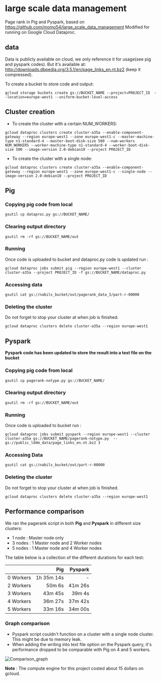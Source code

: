 # large scale data management

Page rank in Pig and Pyspark, based on https://github.com/momo54/large_scale_data_management
Modified for running on Google Cloud Dataproc.

## data

Data is publicly available on cloud, we only reference it for usage(see pig and pyspark codes). But it's available at: http://downloads.dbpedia.org/3.5.1/en/page_links_en.nt.bz2 (keep it compressed).

To create a bucket to store code and output:

```
gcloud storage buckets create gs://BUCKET_NAME --project=PROJECT_ID  --location=europe-west1 --uniform-bucket-level-access
```

## Cluster creation

- To create the cluster with a certain NUM_WORKERS:

```
gcloud dataproc clusters create cluster-a35a --enable-component-gateway --region europe-west1 --zone europe-west1-c --master-machine-type n1-standard-4 --master-boot-disk-size 500 --num-workers NUM_WORKERS --worker-machine-type n1-standard-4 --worker-boot-disk-size 500 --image-version 2.0-debian10 --project PROJECT_ID
```

- To create the cluster with a single node:

```
gcloud dataproc clusters create cluster-a35a --enable-component-gateway --region europe-west1 --zone europe-west1-c --single-node --image-version 2.0-debian10 --project PROJECT_ID
```

## Pig

### Copying pig code from local

```
gsutil cp dataproc.py gs://BUCKET_NAME/
```

### Clearing output directory

```
gsutil rm -rf gs://BUCKET_NAME/out
```

### Running

Once code is uploaded to bucket and dataproc.py code is updated run :

```
gcloud dataproc jobs submit pig --region europe-west1 --cluster cluster-a35a --project PROJECT_ID -f gs://BUCKET_NAME/dataproc.py
```

### Accessing data

```
gsutil cat gs://nabils_bucket/out/pagerank_data_3/part-r-00000
```

### Deleting the cluster

Do not forget to stop your cluster at when job is finished.

```
gcloud dataproc clusters delete cluster-a35a --region europe-west1
```

## Pyspark

**Pyspark code has been updated to store the result into a text file on the bucket**

### Copying pig code from local

```
gsutil cp pagerank-notype.py gs://BUCKET_NAME/
```

### Clearing output directory

```
gsutil rm -rf gs://BUCKET_NAME/out
```

### Running

Once code is uploaded to bucket run :

```
gcloud dataproc jobs submit pyspark --region europe-west1 --cluster cluster-a35a gs://BUCKET_NAME/pagerank-notype.py  -- gs://public_lddm_data/page_links_en.nt.bz2 3
```

### Accessing Data

```
gsutil cat gs://nabils_bucket/out/part-r-00000
```

### Deleting the cluster

Do not forget to stop your cluster at when job is finished.

```
gcloud dataproc clusters delete cluster-a35a --region europe-west1
```

## Performance comparison

We ran the pagerank script in both **Pig** and **Pyspark** in different size clusters:

- 1 node : Master node only
- 3 nodes : 1 Master node and 2 Worker nodes
- 5 nodes : 1 Master node and 4 Worker nodes

The table below is a collection of the different durations for each test:

|           |        Pig | Pyspark |
| :-------: | ---------: | ------: |
| 0 Workers | 1h 35m 14s |       - |
| 2 Workers |     50m 6s | 41m 26s |
| 3 Workers |    43m 45s |  39m 4s |
| 4 Workers |    36m 27s | 37m 42s |
| 5 Workers |    33m 16s | 34m 00s |

### Graph comparison

- Pyspark script couldn't function on a cluster with a single node cluster. This might be due to memory leak.
- When adding the writing into text file option on the Pyspark query, it's performance dropped to be comparable with Pig on 4 and 5 workers.

![Comparison_graph](https://media.discordapp.net/attachments/768218175899959347/1029505481703694367/Execution_time_in_seconds_1.png)

**Note** : The compute engine for this project costed about 15 dollars on gcloud.
